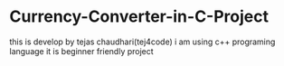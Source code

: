# Currency-Converter-in-C-Project
this is develop by tejas chaudhari(tej4code) i am using c++ programing language it is beginner friendly  project
